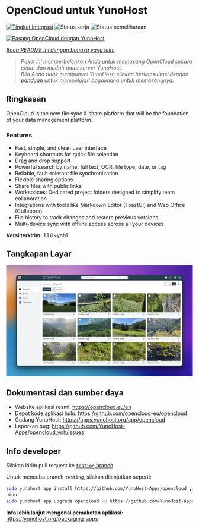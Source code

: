 <!--
N.B.: README ini dibuat secara otomatis oleh <https://github.com/YunoHost/apps/tree/master/tools/readme_generator>
Ini TIDAK boleh diedit dengan tangan.
-->

# OpenCloud untuk YunoHost

[![Tingkat integrasi](https://apps.yunohost.org/badge/integration/opencloud)](https://ci-apps.yunohost.org/ci/apps/opencloud/)
![Status kerja](https://apps.yunohost.org/badge/state/opencloud)
![Status pemeliharaan](https://apps.yunohost.org/badge/maintained/opencloud)

[![Pasang OpenCloud dengan YunoHost](https://install-app.yunohost.org/install-with-yunohost.svg)](https://install-app.yunohost.org/?app=opencloud)

*[Baca README ini dengan bahasa yang lain.](./ALL_README.md)*

> *Paket ini memperbolehkan Anda untuk memasang OpenCloud secara cepat dan mudah pada server YunoHost.*  
> *Bila Anda tidak mempunyai YunoHost, silakan berkonsultasi dengan [panduan](https://yunohost.org/install) untuk mempelajari bagaimana untuk memasangnya.*

## Ringkasan

OpenCloud is the new file sync & share platform that will be the foundation of your data management platform.    

### Features

- Fast, simple, and clean user interface
- Keyboard shortcuts for quick file selection
- Drag and drop support
- Powerful search by name, full text, OCR, file type, date, or tag
- Reliable, fault-tolerant file synchronization
- Flexible sharing options
- Share files with public links
- Workspaces: Dedicated project folders designed to simplify team collaboration
- Integrations with tools like Markdown Editor (ToastUI) and Web Office (Collabora)
- File history to track changes and restore previous versions
- Multi-device sync with offline access across all your devices


**Versi terkirim:** 1.1.0~ynh1

## Tangkapan Layar

![Tangkapan Layar pada OpenCloud](./doc/screenshots/screenshot.jpg)

## Dokumentasi dan sumber daya

- Website aplikasi resmi: <https://opencloud.eu/en>
- Depot kode aplikasi hulu: <https://github.com/opencloud-eu/opencloud>
- Gudang YunoHost: <https://apps.yunohost.org/app/opencloud>
- Laporkan bug: <https://github.com/YunoHost-Apps/opencloud_ynh/issues>

## Info developer

Silakan kirim pull request ke [`testing` branch](https://github.com/YunoHost-Apps/opencloud_ynh/tree/testing).

Untuk mencoba branch `testing`, silakan dilanjutkan seperti:

```bash
sudo yunohost app install https://github.com/YunoHost-Apps/opencloud_ynh/tree/testing --debug
atau
sudo yunohost app upgrade opencloud -u https://github.com/YunoHost-Apps/opencloud_ynh/tree/testing --debug
```

**Info lebih lanjut mengenai pemaketan aplikasi:** <https://yunohost.org/packaging_apps>
